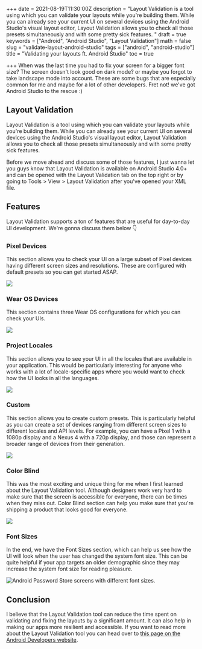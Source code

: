 +++
date = 2021-08-19T11:30:00Z
description = "Layout Validation is a tool using which you can validate your layouts while you're building them. While you can already see your current UI on several devices using the Android Studio's visual layout editor, Layout Validation allows you to check all those presets simultaneously and with some pretty sick features. "
draft = true
keywords = ["Android", "Android Studio", "Layout Validation"]
math = false
slug = "validate-layout-android-studio"
tags = ["android", "android-studio"]
title = "Validating your layouts ft. Android Studio"
toc = true

+++
When was the last time you had to fix your screen for a bigger font size? The screen doesn't look good on dark mode? or maybe you forgot to take landscape mode into account. These are some bugs that are especially common for me and maybe for a lot of other developers. Fret not! we've got Android Studio to the rescue :)

## Layout Validation

Layout Validation is a tool using which you can validate your layouts while you're building them. While you can already see your current UI on several devices using the Android Studio's visual layout editor, Layout Validation allows you to check all those presets simultaneously and with some pretty sick features. 

Before we move ahead and discuss some of those features, I just wanna let you guys know that Layout Validation is available on Android Studio 4.0+ and can be opened with the Layout Validation tab on the top right or by going to Tools > View > Layout Validation after you've opened your XML file.

## Features

Layout Validation supports a ton of features that are useful for day-to-day UI development. We're gonna discuss them below 👇

### Pixel Devices

This section allows you to check your UI on a large subset of Pixel devices having different screen sizes and resolutions. These are configured with default presets so you can get started ASAP.

![](/uploads/pixel_devices.png)

### Wear OS Devices

This section contains three Wear OS configurations for which you can check your UIs.

![](/uploads/wear_os.png)

### Project Locales

This section allows you to see your UI in all the locales that are available in your application. This would be particularly interesting for anyone who works with a lot of locale-specific apps where you would want to check how the UI looks in all the languages.

![](/uploads/locales.png)

### Custom

This section allows you to create custom presets. This is particularly helpful as you can create a set of devices ranging from different screen sizes to different locales and API levels. For example, you can have a Pixel 1 with a 1080p display and a Nexus 4 with a 720p display, and those can represent a broader range of devices from their generation.

![](/uploads/custom.png)

### Color Blind

This was the most exciting and unique thing for me when I first learned about the Layout Validation tool. Although designers work very hard to make sure that the screen is accessible for everyone, there can be times when they miss out. Color Blind section can help you make sure that you're shipping a product that looks good for everyone.

![](/uploads/color_blind.png)

### Font Sizes

In the end, we have the Font Sizes section, which can help us see how the UI will look when the user has changed the system font size. This can be quite helpful if your app targets an older demographic since they may increase the system font size for reading pleasure.

![](/uploads/font_sizes.png "Android Password Store screens with different font sizes.")

## Conclusion

I believe that the Layout Validation tool can reduce the time spent on validating and fixing the layouts by a significant amount. It can also help in making our apps more resilient and accessible. If you want to read more about the Layout Validation tool you can head over to [this page on the Android Developers website](https://developer.android.com/studio/debug/layout-inspector#layout-validation). 